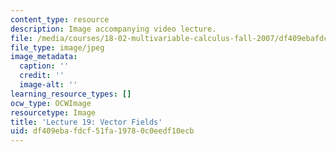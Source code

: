 ```yaml
---
content_type: resource
description: Image accompanying video lecture.
file: /media/courses/18-02-multivariable-calculus-fall-2007/df409ebafdcf51fa19780c0eedf10ecb_19.jpg
file_type: image/jpeg
image_metadata:
  caption: ''
  credit: ''
  image-alt: ''
learning_resource_types: []
ocw_type: OCWImage
resourcetype: Image
title: 'Lecture 19: Vector Fields'
uid: df409eba-fdcf-51fa-1978-0c0eedf10ecb
---
```

